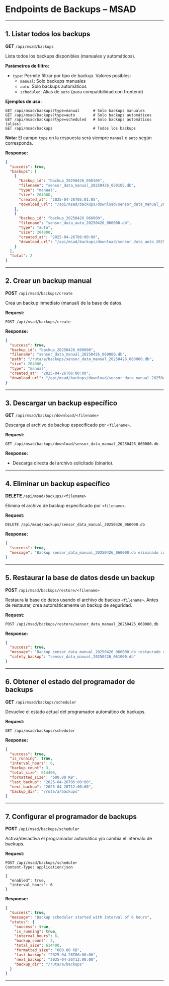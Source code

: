 # Endpoints de Backups – MSAD

---

## 1. Listar todos los backups

**GET** `/api/msad/backups`

Lista todos los backups disponibles (manuales y automáticos).

**Parámetros de filtro:**
- `type`: Permite filtrar por tipo de backup. Valores posibles:
  - `manual`: Solo backups manuales
  - `auto`: Solo backups automáticos
  - `scheduled`: Alias de `auto` (para compatibilidad con frontend)

**Ejemplos de uso:**
```http
GET /api/msad/backups?type=manual      # Solo backups manuales
GET /api/msad/backups?type=auto        # Solo backups automáticos
GET /api/msad/backups?type=scheduled   # Solo backups automáticos (alias)
GET /api/msad/backups                  # Todos los backups
```

**Nota:** El campo `type` en la respuesta será siempre `manual` o `auto` según corresponda.

**Response:**
```json
{
  "success": true,
  "backups": [
    {
      "backup_id": "backup_20250426_050105",
      "filename": "sensor_data_manual_20250426_050105.db",
      "type": "manual",
      "size": 204800,
      "created_at": "2025-04-26T05:01:05",
      "download_url": "/api/msad/backups/download/sensor_data_manual_20250426_050105.db"
    },
    {
      "backup_id": "backup_20250426_060000",
      "filename": "sensor_data_auto_20250426_060000.db",
      "type": "auto",
      "size": 204800,
      "created_at": "2025-04-26T06:00:00",
      "download_url": "/api/msad/backups/download/sensor_data_auto_20250426_060000.db"
    }
  ],
  "total": 2
}
```

---

## 2. Crear un backup manual

**POST** `/api/msad/backups/create`

Crea un backup inmediato (manual) de la base de datos.

**Request:**
```http
POST /api/msad/backups/create
```

**Response:**
```json
{
  "success": true,
  "backup_id": "backup_20250426_060000",
  "filename": "sensor_data_manual_20250426_060000.db",
  "path": "/ruta/a/backups/sensor_data_manual_20250426_060000.db",
  "size": 204800,
  "type": "manual",
  "created_at": "2025-04-26T06:00:00",
  "download_url": "/api/msad/backups/download/sensor_data_manual_20250426_060000.db"
}
```

---

## 3. Descargar un backup específico

**GET** `/api/msad/backups/download/<filename>`

Descarga el archivo de backup especificado por `<filename>`.

**Request:**
```http
GET /api/msad/backups/download/sensor_data_manual_20250426_060000.db
```

**Response:**
- Descarga directa del archivo solicitado (binario).

---

## 4. Eliminar un backup específico

**DELETE** `/api/msad/backups/<filename>`

Elimina el archivo de backup especificado por `<filename>`.

**Request:**
```http
DELETE /api/msad/backups/sensor_data_manual_20250426_060000.db
```

**Response:**
```json
{
  "success": true,
  "message": "Backup sensor_data_manual_20250426_060000.db eliminado correctamente"
}
```

---

## 5. Restaurar la base de datos desde un backup

**POST** `/api/msad/backups/restore/<filename>`

Restaura la base de datos usando el archivo de backup `<filename>`.
Antes de restaurar, crea automáticamente un backup de seguridad.

**Request:**
```http
POST /api/msad/backups/restore/sensor_data_manual_20250426_060000.db
```

**Response:**
```json
{
  "success": true,
  "message": "Backup sensor_data_manual_20250426_060000.db restaurado correctamente",
  "safety_backup": "sensor_data_manual_20250426_061000.db"
}
```

---

## 6. Obtener el estado del programador de backups

**GET** `/api/msad/backups/scheduler`

Devuelve el estado actual del programador automático de backups.

**Request:**
```http
GET /api/msad/backups/scheduler
```

**Response:**
```json
{
  "success": true,
  "is_running": true,
  "interval_hours": 6,
  "backup_count": 3,
  "total_size": 614400,
  "formatted_size": "600.00 KB",
  "last_backup": "2025-04-26T06:00:00",
  "next_backup": "2025-04-26T12:00:00",
  "backup_dir": "/ruta/a/backups"
}
```

---

## 7. Configurar el programador de backups

**POST** `/api/msad/backups/scheduler`

Activa/desactiva el programador automático y/o cambia el intervalo de backups.

**Request:**
```http
POST /api/msad/backups/scheduler
Content-Type: application/json

{
  "enabled": true,
  "interval_hours": 6
}
```

**Response:**
```json
{
  "success": true,
  "message": "Backup scheduler started with interval of 6 hours",
  "status": {
    "success": true,
    "is_running": true,
    "interval_hours": 6,
    "backup_count": 3,
    "total_size": 614400,
    "formatted_size": "600.00 KB",
    "last_backup": "2025-04-26T06:00:00",
    "next_backup": "2025-04-26T12:00:00",
    "backup_dir": "/ruta/a/backups"
  }
}
```

---
